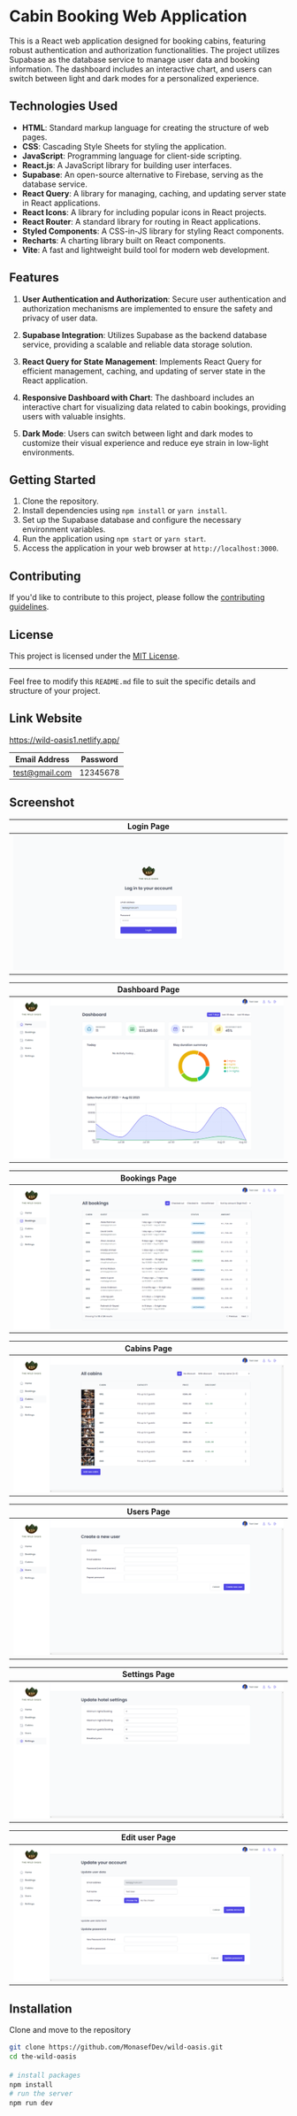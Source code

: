 # Cabin Booking Web Application

This is a React web application designed for booking cabins, featuring robust authentication and authorization functionalities. The project utilizes Supabase as the database service to manage user data and booking information. The dashboard includes an interactive chart, and users can switch between light and dark modes for a personalized experience.

## Technologies Used

- **HTML**: Standard markup language for creating the structure of web pages.
- **CSS**: Cascading Style Sheets for styling the application.
- **JavaScript**: Programming language for client-side scripting.
- **React.js**: A JavaScript library for building user interfaces.
- **Supabase**: An open-source alternative to Firebase, serving as the database service.
- **React Query**: A library for managing, caching, and updating server state in React applications.
- **React Icons**: A library for including popular icons in React projects.
- **React Router**: A standard library for routing in React applications.
- **Styled Components**: A CSS-in-JS library for styling React components.
- **Recharts**: A charting library built on React components.
- **Vite**: A fast and lightweight build tool for modern web development.

## Features

1. **User Authentication and Authorization**: Secure user authentication and authorization mechanisms are implemented to ensure the safety and privacy of user data.

2. **Supabase Integration**: Utilizes Supabase as the backend database service, providing a scalable and reliable data storage solution.

3. **React Query for State Management**: Implements React Query for efficient management, caching, and updating of server state in the React application.

4. **Responsive Dashboard with Chart**: The dashboard includes an interactive chart for visualizing data related to cabin bookings, providing users with valuable insights.

5. **Dark Mode**: Users can switch between light and dark modes to customize their visual experience and reduce eye strain in low-light environments.

## Getting Started

1. Clone the repository.
2. Install dependencies using `npm install` or `yarn install`.
3. Set up the Supabase database and configure the necessary environment variables.
4. Run the application using `npm start` or `yarn start`.
5. Access the application in your web browser at `http://localhost:3000`.

## Contributing

If you'd like to contribute to this project, please follow the [contributing guidelines](CONTRIBUTING.md).

## License

This project is licensed under the [MIT License](LICENSE).

---

Feel free to modify this `README.md` file to suit the specific details and structure of your project.

## Link Website

https://wild-oasis1.netlify.app/

| Email Address  | Password |
| -------------- | -------- |
| test@gmail.com | 12345678 |

## Screenshot

| Login Page                                   |
| -------------------------------------------- |
| ![login page](public/screens/login-page.png) |

| Dashboard Page                                   |
| ------------------------------------------------ |
| ![login page](public/screens/dashboard-page.png) |

| Bookings Page                                   |
| ----------------------------------------------- |
| ![login page](public/screens/bookings-page.png) |

| Cabins Page                                   |
| --------------------------------------------- |
| ![login page](public/screens/cabins-page.png) |

| Users Page                                   |
| -------------------------------------------- |
| ![login page](public/screens/users-page.png) |

| Settings Page                                   |
| ----------------------------------------------- |
| ![login page](public/screens/settings-page.png) |

| Edit user Page                                   |
| ------------------------------------------------ |
| ![login page](public/screens/edit-user-page.png) |

## Installation

Clone and move to the repository

```bash
git clone https://github.com/MonasefDev/wild-oasis.git
cd the-wild-oasis

# install packages
npm install
# run the server
npm run dev

```

